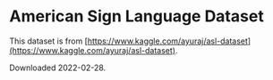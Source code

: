 # American Sign Language Dataset

This dataset is from [https://www.kaggle.com/ayuraj/asl-dataset](https://www.kaggle.com/ayuraj/asl-dataset).

Downloaded 2022-02-28.
